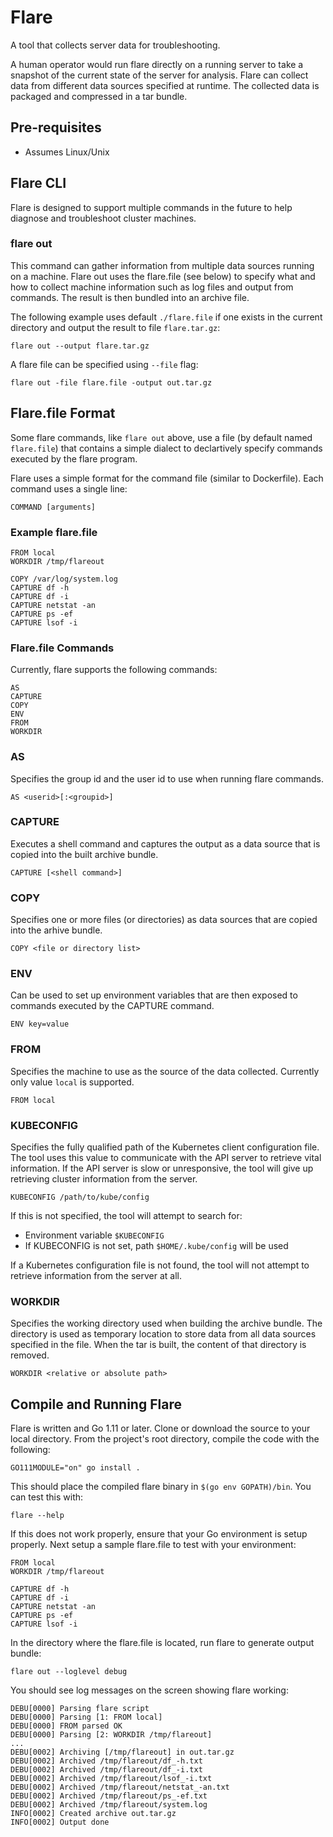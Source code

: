 # Flare
A tool that collects server data for troubleshooting.

A human operator would run flare directly on a running server to take a snapshot of the current state of the server for analysis.  Flare can collect data from different data sources specified at runtime.  The collected data is packaged and compressed in a tar bundle.


## Pre-requisites
 * Assumes Linux/Unix

## Flare CLI
Flare is designed to support multiple commands in the future to help diagnose and troubleshoot cluster machines.

### flare out
This command can gather information from multiple data sources running on a machine. Flare out uses the flare.file (see below)
to specify what and how to collect machine information such as log files and output from commands.  The result is then bundled into an archive 
file.

The following example uses default `./flare.file` if one exists in the current directory and output the result to file `flare.tar.gz`:

```
flare out --output flare.tar.gz
```

A flare file can be specified using `--file` flag:

```
flare out -file flare.file -output out.tar.gz
```

## Flare.file Format
Some flare commands, like `flare out` above, use a file (by default named `flare.file`) that contains a simple dialect to declartively specify commands executed by the flare program.  

Flare uses a simple format for the command file (similar to Dockerfile).  Each command uses a single line:

```
COMMAND [arguments]
```

### Example flare.file
```
FROM local
WORKDIR /tmp/flareout

COPY /var/log/system.log
CAPTURE df -h
CAPTURE df -i
CAPTURE netstat -an
CAPTURE ps -ef
CAPTURE lsof -i
```

### Flare.file Commands
Currently, flare supports the following commands:
```
AS
CAPTURE
COPY
ENV
FROM
WORKDIR
```

### AS
Specifies the group id and the user id to  use when running flare commands.
```
AS <userid>[:<groupid>]
```

### CAPTURE
Executes a shell command and captures the output as a data source that is copied
into the built archive bundle.

```
CAPTURE [<shell command>]
```

### COPY
Specifies one or more files (or directories) as data sources that are copied
into the arhive bundle.

```
COPY <file or directory list>
```

### ENV
Can be used to set up environment variables that are then exposed to commands
executed by the CAPTURE command.

```
ENV key=value
```

### FROM
Specifies the machine to use as the source of the data collected.  Currently
only value `local` is supported.

```
FROM local
```

### KUBECONFIG
Specifies the fully qualified path of the Kubernetes client configuration file. The
tool uses this value to communicate with the API server to retrieve vital information. If
the API server is slow or unresponsive, the tool will give up retrieving cluster information
from the server.

```
KUBECONFIG /path/to/kube/config
```
If this is not specified, the tool will attempt to search for: 
- Environment variable `$KUBECONFIG`
- If KUBECONFIG is not set, path `$HOME/.kube/config` will be used

If a Kubernetes configuration file is not found, the tool will not attempt to retrieve information from
the server at all.

### WORKDIR
Specifies the working directory used when building the archive bundle.  The
directory is  used as temporary location to store data from all data sources
specified in the file.  When the tar is built, the content of that directory
is removed.

```
WORKDIR <relative or absolute path>
```


## Compile and Running Flare
Flare  is written and Go 1.11 or later.  Clone or download the source to your local directory.  From the project's root directory, compile the code with the
following:

```
GO111MODULE="on" go install .
```

This should place the compiled flare binary in `$(go env GOPATH)/bin`.  You can test this with:
```
flare --help
```
If this does not work properly, ensure that your Go environment is setup properly.  Next setup a sample flare.file to test with your environment:

```
FROM local
WORKDIR /tmp/flareout

CAPTURE df -h
CAPTURE df -i
CAPTURE netstat -an
CAPTURE ps -ef
CAPTURE lsof -i
```

In the directory where the flare.file is located, run flare to generate output bundle:
```
flare out --loglevel debug
```
You should see log messages on the screen showing flare working:
```
DEBU[0000] Parsing flare script
DEBU[0000] Parsing [1: FROM local]
DEBU[0000] FROM parsed OK
DEBU[0000] Parsing [2: WORKDIR /tmp/flareout]
...
DEBU[0002] Archiving [/tmp/flareout] in out.tar.gz
DEBU[0002] Archived /tmp/flareout/df_-h.txt
DEBU[0002] Archived /tmp/flareout/df_-i.txt
DEBU[0002] Archived /tmp/flareout/lsof_-i.txt
DEBU[0002] Archived /tmp/flareout/netstat_-an.txt
DEBU[0002] Archived /tmp/flareout/ps_-ef.txt
DEBU[0002] Archived /tmp/flareout/system.log
INFO[0002] Created archive out.tar.gz
INFO[0002] Output done
```
